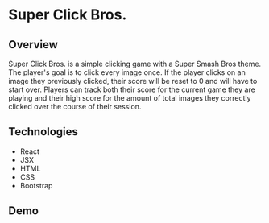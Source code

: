 # Super Click Bros.

## Overview
Super Click Bros. is a simple clicking game with a Super Smash Bros theme. The player's goal is to click every image once. If the player clicks on an image they previously clicked, their score will be reset to 0 and will have to start over. Players can track both their score for the current game they are playing and their high score for the amount of total images they correctly clicked over the course of their session.

## Technologies
- React
- JSX
- HTML
- CSS
- Bootstrap

## Demo


